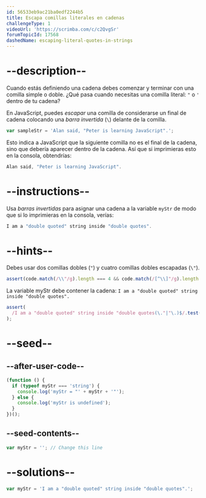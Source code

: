 ```yaml
---
id: 56533eb9ac21ba0edf2244b5
title: Escapa comillas literales en cadenas
challengeType: 1
videoUrl: 'https://scrimba.com/c/c2QvgSr'
forumTopicId: 17568
dashedName: escaping-literal-quotes-in-strings
---
```


# --description--

Cuando estás definiendo una cadena debes comenzar y terminar con una comilla simple o doble. ¿Qué pasa cuando necesitas una comilla literal: `"` o `'` dentro de tu cadena?

En JavaScript, puedes <dfn>escapar</dfn> una comilla de considerarse un final de cadena colocando una <dfn>barra invertida</dfn> (`\`) delante de la comilla.

```js
var sampleStr = 'Alan said, "Peter is learning JavaScript".';
```

Esto indica a JavaScript que la siguiente comilla no es el final de la cadena, sino que debería aparecer dentro de la cadena. Así que si imprimieras esto en la consola, obtendrías:

```js
Alan said, "Peter is learning JavaScript".
```

# --instructions--

Usa <dfn>barras invertidas</dfn> para asignar una cadena a la variable `myStr` de modo que si lo imprimieras en la consola, verías:

```js
I am a "double quoted" string inside "double quotes".
```

# --hints--

Debes usar dos comillas dobles (`"`) y cuatro comillas dobles escapadas (`\"`).

```js
assert(code.match(/\\"/g).length === 4 && code.match(/[^\\]"/g).length === 2);
```

La variable myStr debe contener la cadena: `I am a "double quoted" string inside "double quotes".`

```js
assert(
  /I am a "double quoted" string inside "double quotes(\."|"\.)$/.test(myStr)
);
```

# --seed--

## --after-user-code--

```js
(function () {
  if (typeof myStr === 'string') {
    console.log('myStr = "' + myStr + '"');
  } else {
    console.log('myStr is undefined');
  }
})();
```

## --seed-contents--

```js
var myStr = ''; // Change this line
```

# --solutions--

```js
var myStr = 'I am a "double quoted" string inside "double quotes".';
```

